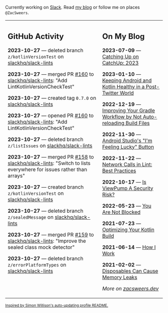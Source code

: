 Currently working on [Slack](https://slack.com/). Read [my blog](https://zacsweers.dev/) or follow me on places `@ZacSweers`.

<table><tr><td valign="top" width="60%">

## GitHub Activity
<!-- githubActivity starts -->
**2023-10-27** — deleted branch `z/kotlinVersionTest` on [slackhq/slack-lints](https://github.com/slackhq/slack-lints)

**2023-10-27** — merged PR [#160](https://github.com/slackhq/slack-lints/pull/160) to [slackhq/slack-lints](https://github.com/slackhq/slack-lints): "Add LintKotlinVersionCheckTest"

**2023-10-27** — created tag `0.7.0` on [slackhq/slack-lints](https://github.com/slackhq/slack-lints)

**2023-10-27** — opened PR [#160](https://github.com/slackhq/slack-lints/pull/160) to [slackhq/slack-lints](https://github.com/slackhq/slack-lints): "Add LintKotlinVersionCheckTest"

**2023-10-27** — deleted branch `z/listIssues` on [slackhq/slack-lints](https://github.com/slackhq/slack-lints)

**2023-10-27** — merged PR [#158](https://github.com/slackhq/slack-lints/pull/158) to [slackhq/slack-lints](https://github.com/slackhq/slack-lints): "Switch to lists everywhere for issues rather than arrays"

**2023-10-27** — created branch `z/kotlinVersionTest` on [slackhq/slack-lints](https://github.com/slackhq/slack-lints)

**2023-10-27** — deleted branch `z/sealedMessage` on [slackhq/slack-lints](https://github.com/slackhq/slack-lints)

**2023-10-27** — merged PR [#159](https://github.com/slackhq/slack-lints/pull/159) to [slackhq/slack-lints](https://github.com/slackhq/slack-lints): "Improve the sealed class mock detector"

**2023-10-27** — deleted branch `z/errorPlatformTypes` on [slackhq/slack-lints](https://github.com/slackhq/slack-lints)
<!-- githubActivity ends -->
</td><td valign="top" width="40%">

## On My Blog
<!-- blog starts -->
**2023-07-09** — [Catching Up on CatchUp: 2023](https://www.zacsweers.dev/catching-up-on-catchup-2023/)

**2023-01-10** — [Keeping Android and Kotlin Healthy in a Post-Twitter World](https://www.zacsweers.dev/keeping-android-healthy/)

**2022-12-19** — [Improving Your Gradle Workflow by Not Auto-reloading Build Files](https://www.zacsweers.dev/improving-your-workflow-by-not-auto-reloading-build-files/)

**2022-11-30** — [Android Studio's "I'm Feeling Lucky" Button](https://www.zacsweers.dev/android-studios-im-feeling-lucky-button/)

**2022-11-22** — [Network Calls in Lint: Best Practices](https://www.zacsweers.dev/network-calls-in-lint-best-practices/)

**2022-10-17** — [Is ViewPump A Security Risk?](https://www.zacsweers.dev/is-viewpump-a-security-risk/)

**2022-05-23** — [You Are Not Blocked](https://www.zacsweers.dev/you-are-not-blocked/)

**2021-07-23** — [Optimizing Your Kotlin Build](https://www.zacsweers.dev/optimizing-your-kotlin-build/)

**2021-06-14** — [How I Work](https://www.zacsweers.dev/how-i-work/)

**2021-02-02** — [Disposables Can Cause Memory Leaks](https://www.zacsweers.dev/disposables-can-cause-memory-leaks/)
<!-- blog ends -->
_More on [zacsweers.dev](https://zacsweers.dev/)_
</td></tr></table>

<sub><a href="https://simonwillison.net/2020/Jul/10/self-updating-profile-readme/">Inspired by Simon Willison's auto-updating profile README.</a></sub>